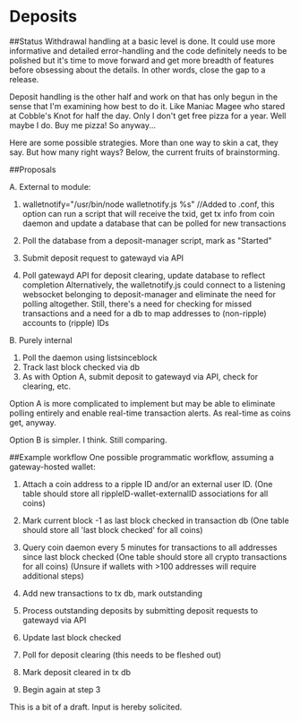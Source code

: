 Deposits
============
##Status
Withdrawal handling at a basic level is done. It could use more informative
and detailed error-handling and the code definitely needs to be polished
but it's time to move forward and get more breadth of features before
obsessing about the details. In other words, close the gap to a release.

Deposit handling is the other half and work on that has only begun in
the sense that I'm examining how best to do it. Like Maniac Magee who
stared at Cobble's Knot for half the day. Only I don't get free pizza
for a year. Well maybe I do. Buy me pizza! So anyway...

Here are some possible strategies.
More than one way to skin a cat, they say.
But how many right ways? Below, the current fruits of brainstorming.

##Proposals

A. External to module:
  1. walletnotify="/usr/bin/node walletnotify.js %s" //Added to <coin>.conf, this option
can run a script that will receive the txid, get tx info from coin daemon
and update a database that can be polled for new transactions

  2. Poll the database from a deposit-manager script, mark as "Started"
  3. Submit deposit request to gatewayd via API
  4. Poll gatewayd API for deposit clearing, update database to reflect completion
  Alternatively, the walletnotify.js could connect to a listening websocket
belonging to deposit-manager and eliminate the need for polling altogether.
Still, there's a need for checking for missed transactions and a need for
a db to map addresses to (non-ripple) accounts to (ripple) IDs

B. Purely internal
  1. Poll the daemon using listsinceblock
  2. Track last block checked via db
  3. As with Option A, submit deposit to gatewayd via API, check for clearing, etc.

Option A is more complicated to implement but may be able to eliminate polling entirely
and enable real-time transaction alerts. As real-time as coins get, anyway.

Option B is simpler. I think. Still comparing. 


##Example workflow
One possible programmatic workflow, assuming a gateway-hosted wallet:
1. Attach a coin address to a ripple ID and/or an external user ID.
 (One table should store all rippleID-wallet-externalID associations for all coins)

2. Mark current block -1 as last block checked in transaction db
(One table should store all 'last block checked' for all coins)

3. Query coin daemon every 5 minutes for transactions to all addresses since last block checked
(One table should store all crypto transactions for all coins)
(Unsure if wallets with >100 addresses will require additional steps)

4. Add new transactions to tx db, mark outstanding

5. Process outstanding deposits by submitting deposit requests to gatewayd via API

6. Update last block checked

7. Poll for deposit clearing (this needs to be fleshed out)

8. Mark deposit cleared in tx db

9. Begin again at step 3


This is a bit of a draft. Input is hereby solicited.
